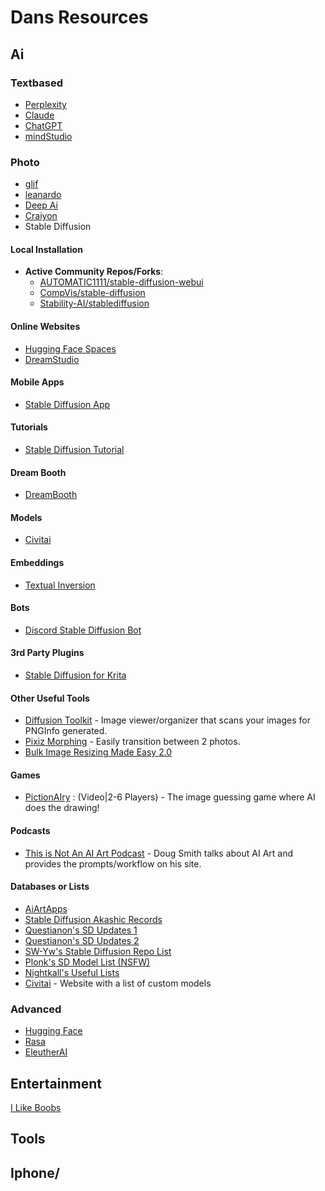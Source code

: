 # Dans Resources

## Ai
### Textbased
- [Perplexity](https://www.perplexity.ai/)
- [Claude](https://claude.ai/)
- [ChatGPT](https://chatgpt.com/)
- [mindStudio](https://mindstudio.ai/)
### Photo
- [glif](https://glif.app/glifs)
- [leanardo](https://leonardo.ai)
- [Deep Ai](https://deepai.org)
- [Craiyon](https://www.craiyon.com/)
- Stable Diffusion
#### Local Installation
- **Active Community Repos/Forks**:
  - [AUTOMATIC1111/stable-diffusion-webui](https://github.com/AUTOMATIC1111/stable-diffusion-webui)
  - [CompVis/stable-diffusion](https://github.com/CompVis/stable-diffusion)
  - [Stability-AI/stablediffusion](https://github.com/Stability-AI/stablediffusion)
#### Online Websites
- [Hugging Face Spaces](https://huggingface.co/spaces)
- [DreamStudio](https://beta.dreamstudio.ai/)
#### Mobile Apps
- [Stable Diffusion App](https://github.com/divamgupta/stable-diffusion-tensorflow)
#### Tutorials
- [Stable Diffusion Tutorial](https://stable-diffusion-art.com/tutorial/)
#### Dream Booth
- [DreamBooth](https://github.com/XavierXiao/Dreambooth-Stable-Diffusion)
#### Models
- [Civitai](https://civitai.com/)
#### Embeddings
- [Textual Inversion](https://github.com/rinongal/textual_inversion)
#### Bots
- [Discord Stable Diffusion Bot](https://github.com/Kilvoctu/aiyabot)
#### 3rd Party Plugins
- [Stable Diffusion for Krita](https://github.com/sddebz/stable-diffusion-krita-plugin)
#### Other Useful Tools
- [Diffusion Toolkit](https://github.com/RupertAvery/DiffusionToolkit) - Image viewer/organizer that scans your images for PNGInfo generated.
- [Pixiz Morphing](https://pixiz.com/morphing) - Easily transition between 2 photos.
- [Bulk Image Resizing Made Easy 2.0](https://www.birme.net/)
#### Games
- [PictionAIry](https://pictionairy.com/) : (Video|2-6 Players) - The image guessing game where AI does the drawing!
#### Podcasts
- [This is Not An AI Art Podcast](https://www.thisisnotanaiartpodcast.com/) - Doug Smith talks about AI Art and provides the prompts/workflow on his site.
#### Databases or Lists
- [AiArtApps](https://aiartapps.com/)
- [Stable Diffusion Akashic Records](https://github.com/Maks-s/sd-akashic)
- [Questianon's SD Updates 1](https://github.com/questianon/sdupdates)
- [Questianon's SD Updates 2](https://rentry.org/sdupdates)
- [SW-Yw's Stable Diffusion Repo List](https://github.com/sw-yx/ai-notes)
- [Plonk's SD Model List (NSFW)](https://rentry.org/sdmodels)
- [Nightkall's Useful Lists](https://rentry.org/nkstable)
- [Civitai](https://civitai.com/) - Website with a list of custom models
### Advanced
- [Hugging Face](https://huggingface.co)
- [Rasa](https://rasa.com)
- [EleutherAI](https://www.eleuther.ai/artifacts/gpt-neo)

## Entertainment
[I Like Boobs](braincandydan.github.io/i-like-boobs)

## Tools

## Iphone/



